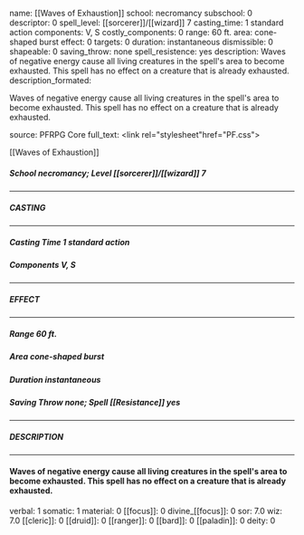 name: [[Waves of Exhaustion]]
school: necromancy
subschool: 0
descriptor: 0
spell_level: [[sorcerer]]/[[wizard]] 7
casting_time: 1 standard action
components: V, S
costly_components: 0
range: 60 ft.
area: cone-shaped burst
effect: 0
targets: 0
duration: instantaneous
dismissible: 0
shapeable: 0
saving_throw: none
spell_resistence: yes
description: Waves of negative energy cause all living creatures in the spell's area to become exhausted. This spell has no effect on a creature that is already exhausted.
description_formated: <p>Waves of negative energy cause all living creatures in the spell's area to become exhausted. This spell has no effect on a creature that is already exhausted.</p>
source: PFRPG Core
full_text: <link rel="stylesheet"href="PF.css"><div class="heading"><p class="alignleft">[[Waves of Exhaustion]]</p><div style="clear: both;"></div></div><div><h5><b>School </b>necromancy; <b>Level </b>[[sorcerer]]/[[wizard]] 7</h5></div><hr/><div><h5><b>CASTING</b></h5></div><hr/><div><h5><b>Casting Time </b>1 standard action</h5><h5><b>Components </b>V, S</h5></div><hr/><div><h5><b>EFFECT</b></h5></div><hr/><div><h5><b>Range </b>60 ft.</h5><h5><b>Area </b>cone-shaped burst</h5><h5><b>Duration </b>instantaneous</h5><h5><b>Saving Throw </b>none; <b>Spell [[Resistance]] </b>yes</h5></div><hr/><div><h5><b>DESCRIPTION</b></h5></div><hr/><div><h4><p>Waves of negative energy cause all living creatures in the spell's area to become exhausted. This spell has no effect on a creature that is already exhausted.</p></h4></div>
verbal: 1
somatic: 1
material: 0
[[focus]]: 0
divine_[[focus]]: 0
sor: 7.0
wiz: 7.0
[[cleric]]: 0
[[druid]]: 0
[[ranger]]: 0
[[bard]]: 0
[[paladin]]: 0
deity: 0
